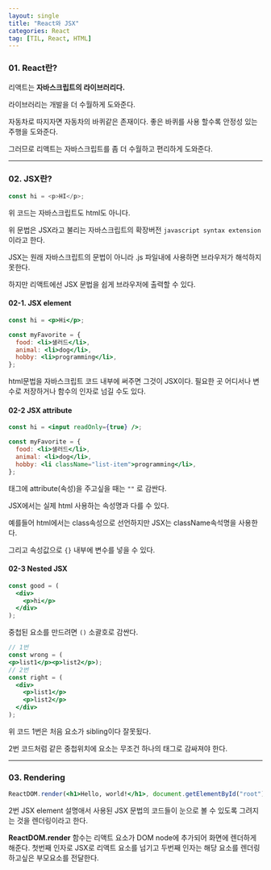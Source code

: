 ```yaml
---
layout: single
title: "React와 JSX"
categories: React
tag: [TIL, React, HTML]
---
```


### 01. React란?

리액트는 **자바스크립트의 라이브러리다.**

라이브러리는 개발을 더 수월하게 도와준다.

자동차로 따지자면 자동차의 바퀴같은 존재이다. 좋은 바퀴를 사용 할수록 안정성 있는 주행을 도와준다.

그러므로 리액트는 자바스크립트를 좀 더 수월하고 편리하게 도와준다.

---

### 02. JSX란?

```js
const hi = <p>HI</p>;
```

위 코드는 자바스크립트도 html도 아니다.

위 문법은 JSX라고 불리는 자바스크립트의 확장버전 `javascript syntax extension` 이라고 한다.

JSX는 원래 자바스크립트의 문법이 아니라 .js 파일내에 사용하면 브라우저가 해석하지 못한다.

하지만 리액트에선 JSX 문법을 쉽게 브라우저에 출력할 수 있다.

#### 02-1. JSX element

```jsx
const hi = <p>Hi</p>;

const myFavorite = {
  food: <li>샐러드</li>,
  animal: <li>dog</li>,
  hobby: <li>programming</li>,
};
```

html문법을 자바스크립트 코드 내부에 써주면 그것이 JSX이다. 필요한 곳 어디서나 변수로 저장하거나 함수의 인자로 넘길 수도 있다.

#### 02-2 JSX attribute

```jsx
const hi = <input readOnly={true} />;

const myFavorite = {
  food: <li>샐러드</li>,
  animal: <li>dog</li>,
  hobby: <li className="list-item">programming</li>,
};
```

태그에 attribute(속성)을 주고싶을 때는 `""` 로 감싼다.

JSX에서는 실제 html 사용하는 속성명과 다를 수 있다.

예를들어 html에서는 class속성으로 선언하지만 JSX는 className속석명을 사용한다.

그리고 속성값으로 `{}` 내부에 변수를 넣을 수 있다.

#### 02-3 Nested JSX

```jsx
const good = (
  <div>
    <p>hi</p>
  </div>
);
```

중첩된 요소를 만드려면 `()` 소괄호로 감싼다.

```jsx
// 1번
const wrong = (
<p>list1</p><p>list2</p>);
// 2번
const right = (
  <div>
    <p>list1</p>
    <p>list2</p>
  </div>
);
```

위 코드 1번은 처음 요소가 sibling이다 잘못됬다.

2번 코드처럼 같은 중첩위치에 요소는 무조건 하나의 태그로 감싸져야 한다.

---

### 03. Rendering

```jsx
ReactDOM.render(<h1>Hello, world!</h1>, document.getElementById("root"));
```

2번 JSX element 설명애서 사용된 JSX 문법의 코드들이 눈으로 볼 수 있도록 그려지는 것을 렌더링이라고 한다.

**ReactDOM.render** 함수는 리액트 요소가 DOM node에 추가되어 화면에 렌더하게 해준다. 첫번째 인자로 JSX로 리액트 요소를 넘기고 두번째 인자는 해당 요소를 렌더링 하고싶은 부모요소를 전달한다.

